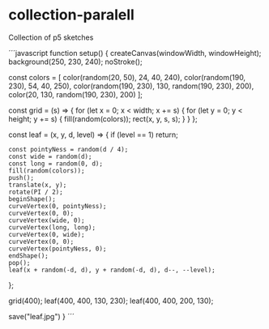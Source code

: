 # collection-paralell
Collection of p5 sketches

´´´javascript
function setup() {
  createCanvas(windowWidth, windowHeight);
  background(250, 230, 240);
  noStroke();

  const colors = [
    color(random(20, 50), 24, 40, 240),
    color(random(190, 230), 54, 40, 250),
    color(random(190, 230), 130, random(190, 230), 200),
    color(20, 130, random(190, 230), 200)
  ];

  const grid = (s) => {
    for (let x = 0; x < width; x += s) {
      for (let y = 0; y < height; y += s) {
        fill(random(colors));
        rect(x, y, s, s);
      }
    }
  };

  const leaf = (x, y, d, level) => {
    if (level == 1) return;

    const pointyNess = random(d / 4);
    const wide = random(d);
    const long = random(0, d);
    fill(random(colors));
    push();
    translate(x, y);
    rotate(PI / 2);
    beginShape();
    curveVertex(0, pointyNess);
    curveVertex(0, 0);
    curveVertex(wide, 0);
    curveVertex(long, long);
    curveVertex(0, wide);
    curveVertex(0, 0);
    curveVertex(pointyNess, 0);
    endShape();
    pop();
    leaf(x + random(-d, d), y + random(-d, d), d--, --level);
  };

  grid(400);
  leaf(400, 400, 130, 230);
  leaf(400, 400, 200, 130);
  
  save("leaf.jpg")
}
´´´
